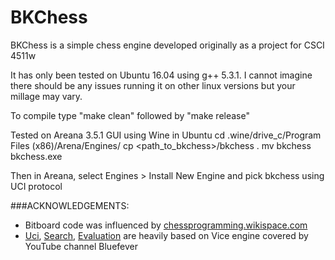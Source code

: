 # BKChess
BKChess is a simple chess engine developed originally as a project for CSCI 4511w

It has only been tested on Ubuntu 16.04 using g++ 5.3.1. I cannot imagine there
should be any issues running it on other linux versions but your millage may vary.

To compile type "make clean" followed by "make release"

Tested on Areana 3.5.1 GUI using Wine in Ubuntu
cd .wine/drive_c/Program Files (x86)/Arena/Engines/
cp <path_to_bkchess>/bkchess .
mv bkchess bkchess.exe

Then in Areana, select Engines > Install New Engine and pick bkchess using UCI protocol

###ACKNOWLEDGEMENTS:
  - Bitboard code was influenced by <a href="https://chessprogramming.wikispaces.com/Bitboards">chessprogramming.wikispace.com</a>
  - <a href="https://www.youtube.com/watch?v=NBl92Vs0fos">Uci</a>, <a href="https://www.youtube.com/watch?v=_063cuTPOe8&list=PLZ1QII7yudbc-Ky058TEaOstZHVbT-2hg&index=54">Search</a>, <a href="https://www.youtube.com/watch?v=zSJF6jZ61w0&list=PLZ1QII7yudbc-Ky058TEaOstZHVbT-2hg&index=56">Evaluation</a> are heavily based on Vice engine covered by YouTube channel Bluefever
